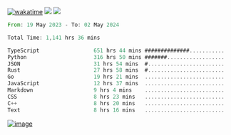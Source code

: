 [![wakatime](https://wakatime.com/badge/user/00eead22-fb14-4dd0-ab8a-3625cafbd50d.svg)](https://wakatime.com/@00eead22-fb14-4dd0-ab8a-3625cafbd50d)
![](https://komarev.com/ghpvc/?username=flatypus)
![](https://pixel.flatypus.me/flatypus?type=tracker)
<!--START_SECTION:waka-->

```rust
From: 19 May 2023 - To: 02 May 2024

Total Time: 1,141 hrs 36 mins

TypeScript                 651 hrs 44 mins ##############...........   56.87 %
Python                     316 hrs 50 mins #######..................   27.65 %
JSON                       31 hrs 54 mins  #........................   02.78 %
Rust                       27 hrs 58 mins  #........................   02.44 %
Go                         19 hrs 21 mins  .........................   01.69 %
JavaScript                 12 hrs 37 mins  .........................   01.10 %
Markdown                   9 hrs 4 mins    .........................   00.79 %
CSS                        8 hrs 23 mins   .........................   00.73 %
C++                        8 hrs 20 mins   .........................   00.73 %
Text                       8 hrs 16 mins   .........................   00.72 %
```

<!--END_SECTION:waka-->
[<img alt="image" src="https://github.com/flatypus/flatypus/assets/68029599/0a302dc1-501c-43a0-ae8d-37ec4817f3bd">](https://flatypus.me)

